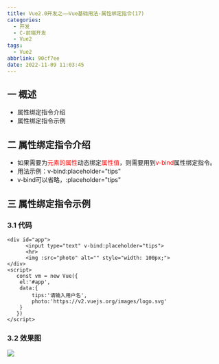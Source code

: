 ```yaml
---
title: Vue2.0开发之——Vue基础用法-属性绑定指令(17)
categories:
  - 开发
  - C-前端开发
  - Vue2
tags:
  - Vue2
abbrlink: 90cf7ee
date: 2022-11-09 11:03:45
---
```

## 一 概述

* 属性绑定指令介绍
* 属性绑定指令示例

<!--more-->

## 二 属性绑定指令介绍

* 如果需要为<font color=red>元素的属性</font>动态绑定<font color=red>属性值</font>，则需要用到<font color=red>v-bind</font>属性绑定指令。
* 用法示例：v-bind:placeholder="tips"
* v-bind可以省略，:placeholder="tips"

## 三 属性绑定指令示例

### 3.1 代码

```
<div id="app">
      <input type="text" v-bind:placeholder="tips">
      <hr>
      <img :src="photo" alt="" style="width: 100px;">
</div>
<script>
   const vm = new Vue({
    el:'#app',
    data:{
        tips:'请输入用户名',
        photo:'https://v2.vuejs.org/images/logo.svg'
    }
   })
</script>
```

### 3.2 效果图

![][1]

[1]:https://raw.githubusercontent.com/PGzxc/CDN/master/blog-vue/vue02-17-v-bind-view.png
